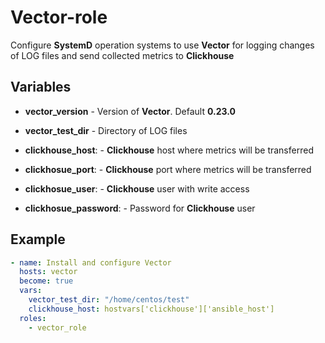 # Vector-role

Configure **SystemD** operation systems to use **Vector** for logging changes of LOG files and send collected metrics to **Clickhouse**

## Variables

- **vector_version** - Version of **Vector**. Default **0.23.0**

- **vector_test_dir** - Directory of LOG files

- **clickhouse_host**: - **Clickhouse** host where metrics will be transferred

- **clickhosue_port**: - **Clickhouse** port where metrics will be transferred

- **clickhosue_user**: - **Clickhouse** user with write access

- **clickhosue_password**: - Password for **Clickhouse** user

## Example

```yaml
- name: Install and configure Vector
  hosts: vector
  become: true
  vars:
    vector_test_dir: "/home/centos/test"
    clickhouse_host: hostvars['clickhouse']['ansible_host']
  roles:
    - vector_role
```
